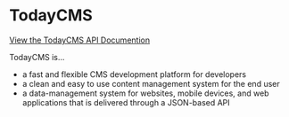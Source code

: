 TodayCMS
===========

[View the TodayCMS API Documention](https://github.com/justinwalsh/todaycms/wiki)

TodayCMS is...
- a fast and flexible CMS development platform for developers
- a clean and easy to use content management system for the end user
- a data-management system for websites, mobile devices, and web applications that is delivered through a JSON-based API
